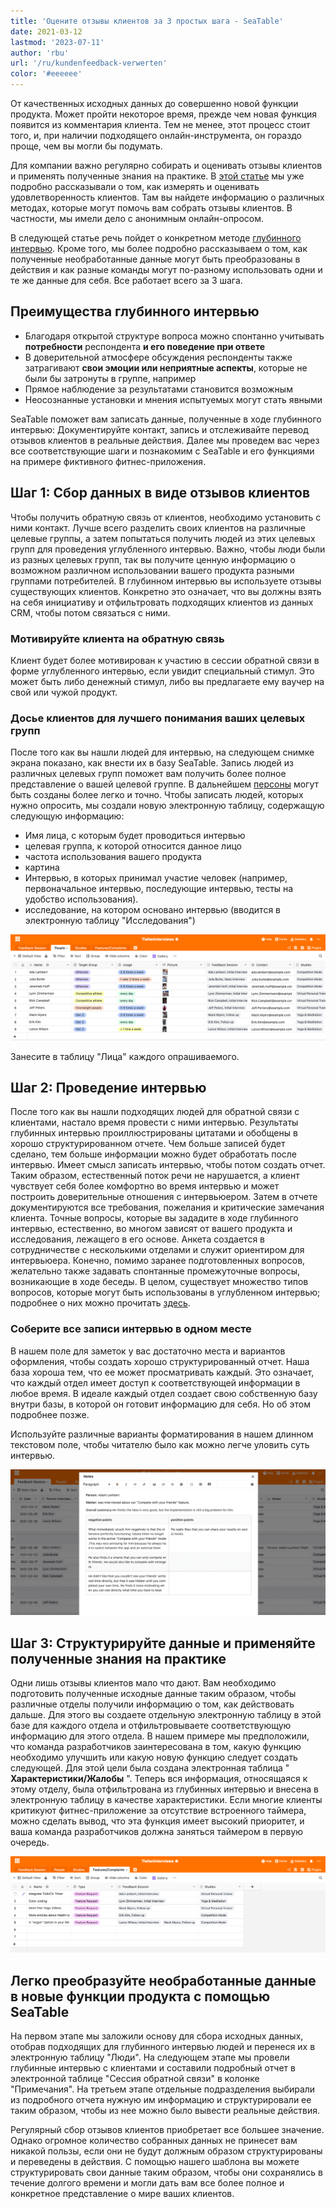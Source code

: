 ```yaml
---
title: 'Оцените отзывы клиентов за 3 простых шага - SeaTable'
date: 2021-03-12
lastmod: '2023-07-11'
author: 'rbu'
url: '/ru/kundenfeedback-verwerten'
color: '#eeeeee'
---
```


От качественных исходных данных до совершенно новой функции продукта. Может пройти некоторое время, прежде чем новая функция появится из комментария клиента. Тем не менее, этот процесс стоит того, и, при наличии подходящего онлайн-инструмента, он гораздо проще, чем вы могли бы подумать.

Для компании важно регулярно собирать и оценивать отзывы клиентов и применять полученные знания на практике. В [этой статье](https://seatable.io/ru/kundenzufriedenheit-messen-auswerten-und-steigern/) мы уже подробно рассказывали о том, как измерять и оценивать удовлетворенность клиентов. Там вы найдете информацию о различных методах, которые могут помочь вам собрать отзывы клиентов. В частности, мы имели дело с анонимным онлайн-опросом.

В следующей статье речь пойдет о конкретном методе [глубинного интервью](https://de.wikipedia.org/wiki/Tiefeninterview). Кроме того, мы более подробно рассказываем о том, как полученные необработанные данные могут быть преобразованы в действия и как разные команды могут по-разному использовать одни и те же данные для себя. Все работает всего за 3 шага.

## Преимущества глубинного интервью

- Благодаря открытой структуре вопроса можно спонтанно учитывать **потребности** респондента **и его поведение при ответе**
- В доверительной атмосфере обсуждения респонденты также затрагивают **свои эмоции или неприятные аспекты**, которые не были бы затронуты в группе, например
- Прямое наблюдение за результатами становится возможным
- Неосознанные установки и мнения испытуемых могут стать явными

SeaTable поможет вам записать данные, полученные в ходе глубинного интервью: Документируйте контакт, запись и отслеживайте перевод отзывов клиентов в реальные действия. Далее мы проведем вас через все соответствующие шаги и познакомим с SeaTable и его функциями на примере фиктивного фитнес-приложения.

## Шаг 1: Сбор данных в виде отзывов клиентов

Чтобы получить обратную связь от клиентов, необходимо установить с ними контакт. Лучше всего разделить своих клиентов на различные целевые группы, а затем попытаться получить людей из этих целевых групп для проведения углубленного интервью. Важно, чтобы люди были из разных целевых групп, так вы получите ценную информацию о возможном различном использовании вашего продукта разными группами потребителей. В глубинном интервью вы используете отзывы существующих клиентов. Конкретно это означает, что вы должны взять на себя инициативу и отфильтровать подходящих клиентов из данных CRM, чтобы потом связаться с ними.

### Мотивируйте клиента на обратную связь

Клиент будет более мотивирован к участию в сессии обратной связи в форме углубленного интервью, если увидит специальный стимул. Это может быть либо денежный стимул, либо вы предлагаете ему ваучер на свой или чужой продукт.

### Досье клиентов для лучшего понимания ваших целевых групп

После того как вы нашли людей для интервью, на следующем снимке экрана показано, как внести их в базу SeaTable. Запись людей из различных целевых групп поможет вам получить более полное представление о вашей целевой группе. В дальнейшем [персоны](https://buffer.com/library/marketing-personas-beginners-guide/) могут быть созданы более легко и точно. Чтобы записать людей, которых нужно опросить, мы создали новую электронную таблицу, содержащую следующую информацию:

- Имя лица, с которым будет проводиться интервью
- целевая группа, к которой относится данное лицо
- частота использования вашего продукта
- картина
- Интервью, в которых принимал участие человек (например, первоначальное интервью, последующие интервью, тесты на удобство использования).
- исследование, на котором основано интервью (вводится в электронную таблицу "Исследования")

![Отзывы клиентов](images/Bildschirmfoto-2021-03-12-um-13.27.47.png)

Занесите в таблицу "Лица" каждого опрашиваемого.

## Шаг 2: Проведение интервью

После того как вы нашли подходящих людей для обратной связи с клиентами, настало время провести с ними интервью. Результаты глубинных интервью проиллюстрированы цитатами и обобщены в хорошо структурированном отчете. Чем больше записей будет сделано, тем больше информации можно будет обработать после интервью. Имеет смысл записать интервью, чтобы потом создать отчет. Таким образом, естественный поток речи не нарушается, а клиент чувствует себя более комфортно во время интервью и может построить доверительные отношения с интервьюером. Затем в отчете документируются все требования, пожелания и критические замечания клиента. Точные вопросы, которые вы зададите в ходе глубинного интервью, естественно, во многом зависят от вашего продукта и исследования, лежащего в его основе. Анкета создается в сотрудничестве с несколькими отделами и служит ориентиром для интервьюера. Конечно, помимо заранее подготовленных вопросов, желательно также задавать спонтанные промежуточные вопросы, возникающие в ходе беседы. В целом, существует множество типов вопросов, которые могут быть использованы в углубленном интервью; подробнее о них можно прочитать [здесь](https://wpgs.de/fachtexte/qualitative-interviews/9-mit-qualitativen-fragen-in-die-tiefe-gehen/).

### Соберите все записи интервью в одном месте

В нашем поле для заметок у вас достаточно места и вариантов оформления, чтобы создать хорошо структурированный отчет. Наша база хороша тем, что ее может просматривать каждый. Это означает, что каждый отдел имеет доступ к соответствующей информации в любое время. В идеале каждый отдел создает свою собственную базу внутри базы, в которой он готовит информацию для себя. Но об этом подробнее позже.

Используйте различные варианты форматирования в нашем длинном текстовом поле, чтобы читателю было как можно легче уловить суть интервью.

![Отзывы клиентов](images/Bildschirmfoto-2021-03-12-um-13.53.44.png)

## Шаг 3: Структурируйте данные и применяйте полученные знания на практике

Одни лишь отзывы клиентов мало что дают. Вам необходимо подготовить полученные исходные данные таким образом, чтобы различные отделы получили информацию о том, как действовать дальше. Для этого вы создаете отдельную электронную таблицу в этой базе для каждого отдела и отфильтровываете соответствующую информацию для этого отдела. В нашем примере мы предположили, что команда разработчиков заинтересована в том, какую функцию необходимо улучшить или какую новую функцию следует создать следующей. Для этой цели была создана электронная таблица " **Характеристики/Жалобы** ". Теперь вся информация, относящаяся к этому отделу, была отфильтрована из глубинных интервью и внесена в электронную таблицу в качестве характеристики. Если многие клиенты критикуют фитнес-приложение за отсутствие встроенного таймера, можно сделать вывод, что эта функция имеет высокий приоритет, и ваша команда разработчиков должна заняться таймером в первую очередь.

![Отзывы клиентов](images/Bildschirmfoto-2021-03-12-um-14.10.19.png)

## Легко преобразуйте необработанные данные в новые функции продукта с помощью SeaTable

На первом этапе мы заложили основу для сбора исходных данных, отобрав подходящих для глубинного интервью людей и перенеся их в электронную таблицу "Люди". На следующем этапе мы провели глубинные интервью с клиентами и составили подробный отчет в электронной таблице "Сессия обратной связи" в колонке "Примечания". На третьем этапе отдельные подразделения выбирали из подробного отчета нужную им информацию и структурировали ее таким образом, чтобы из нее можно было вывести реальные действия.

Регулярный сбор отзывов клиентов приобретает все большее значение. Однако огромное количество собранных данных не принесет вам никакой пользы, если они не будут должным образом структурированы и переведены в действия. С помощью нашего шаблона вы можете структурировать свои данные таким образом, чтобы они сохранялись в течение долгого времени и могли дать вам все более полное и конкретное представление о мире ваших клиентов.
